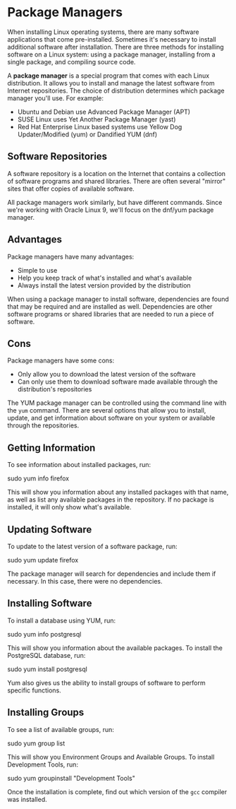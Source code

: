 **Package Managers**
=====================

When installing Linux operating systems, there are many software applications that come pre-installed. Sometimes it's necessary to install additional software after installation. There are three methods for installing software on a Linux system: using a package manager, installing from a single package, and compiling source code.

A **package manager** is a special program that comes with each Linux distribution. It allows you to install and manage the latest software from Internet repositories. The choice of distribution determines which package manager you'll use. For example:

* Ubuntu and Debian use Advanced Package Manager (APT)
* SUSE Linux uses Yet Another Package Manager (yast)
* Red Hat Enterprise Linux based systems use Yellow Dog Updater/Modified (yum) or Dandified YUM (dnf)

**Software Repositories**
-------------------------

A software repository is a location on the Internet that contains a collection of software programs and shared libraries. There are often several "mirror" sites that offer copies of available software.

All package managers work similarly, but have different commands. Since we're working with Oracle Linux 9, we'll focus on the dnf/yum package manager.

**Advantages**
-------------

Package managers have many advantages:

* Simple to use
* Help you keep track of what's installed and what's available
* Always install the latest version provided by the distribution

When using a package manager to install software, dependencies are found that may be required and are installed as well. Dependencies are other software programs or shared libraries that are needed to run a piece of software.

**Cons**
-----

Package managers have some cons:

* Only allow you to download the latest version of the software
* Can only use them to download software made available through the distribution's repositories

The YUM package manager can be controlled using the command line with the `yum` command. There are several options that allow you to install, update, and get information about software on your system or available through the repositories.

**Getting Information**
----------------------

To see information about installed packages, run:




sudo yum info firefox




This will show you information about any installed packages with that name, as well as list any available packages in the repository. If no package is installed, it will only show what's available.

**Updating Software**
--------------------

To update to the latest version of a software package, run:




sudo yum update firefox




The package manager will search for dependencies and include them if necessary. In this case, there were no dependencies.

**Installing Software**
----------------------

To install a database using YUM, run:




sudo yum info postgresql




This will show you information about the available packages. To install the PostgreSQL database, run:




sudo yum install postgresql




Yum also gives us the ability to install groups of software to perform specific functions.

**Installing Groups**
---------------------

To see a list of available groups, run:




sudo yum group list




This will show you Environment Groups and Available Groups. To install Development Tools, run:




sudo yum groupinstall "Development Tools"




Once the installation is complete, find out which version of the `gcc` compiler was installed.